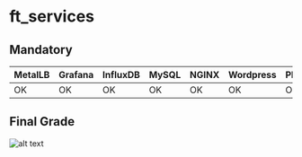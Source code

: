 # ft_services

## Mandatory

| MetalLB | Grafana | InfluxDB | MySQL | NGINX | Wordpress | PHPMyAdmin | FTPS |
|----|----|----|----|----|----|----|----|
| OK | OK | OK | OK | OK | OK | OK | OK |




## Final Grade
![alt text](https://i.imgur.com/rKy0zGM.png)
